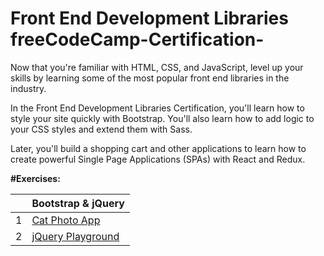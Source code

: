 # Front End Development Libraries freeCodeCamp-Certification-

Now that you're familiar with HTML, CSS, and JavaScript, level up your skills by learning some of the most popular front end libraries in the industry.

In the Front End Development Libraries Certification, you'll learn how to style your site quickly with Bootstrap. You'll also learn how to add logic to your CSS styles and extend them with Sass.

Later, you'll build a shopping cart and other applications to learn how to create powerful Single Page Applications (SPAs) with React and Redux.

**#Exercises:**

|   | Bootstrap & jQuery | 
| --- | --- |
| 1 | [Cat Photo App](https://github.com/ShabanIrshad/Front-End-Development-Libraries-freeCodeCamp-certification/blob/main/catPhotoApp.html) | abc |
| 2 | [jQuery Playground](https://github.com/ShabanIrshad/Front-End-Development-Libraries-freeCodeCamp-certification/tree/main) | abc |
